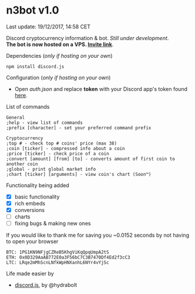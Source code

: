 # n3bot v1.0  
Last update: 19/12/2017, 14:58 CET

Discord cryptocurrency information &amp; bot. *Still under development*.   
**The bot is now hosted on a VPS. [Invite link](https://discordapp.com/oauth2/authorize?client_id=388025818720501760&scope=bot&permissions=211968)**.

Dependencies (*only if hosting on your own*)
```
npm install discord.js
```

Configuration (*only if hosting on your own*)
- Open *auth.json* and replace **token** with your Discord app's token found [here](https://discordapp.com/developers/applications/me).  

List of commands
```
General
;help - view list of commands
;prefix [character] - set your preferred command prefix

Cryptocurrency
;top # - check top # coins' price (max 38)
;coin [ticker] - compressed info about a coin
;price [ticker] - check price of a coin
;convert [amount] [from] [to] - converts amount of first coin to another coin
;global - print global market info
;chart [ticker] [arguments] - view coin's chart (Soon™)
```
  
Functionality being added  
- [X] basic functionality 
- [X] rich embeds 
- [X] conversions 
- [ ] charts
- [ ] fixing bugs & making new ones

If you would like to thank me for saving you ~0.0152 seconds by not having to open your browser   
```
BTC: 1PG1KN9NFjgCZReB5KhgViKqQpqUmpA2tS
ETH: 0x0D329AaAB772E0a3F56bC7C3B7470Df4Ed2f3cC3
LTC: LRqe2mMhScnLNfkWpHNXanhL6NYr4vYjSc
```  
Life made easier by  

* [discord.js](https://discord.js.org/), by @hydrabolt  

